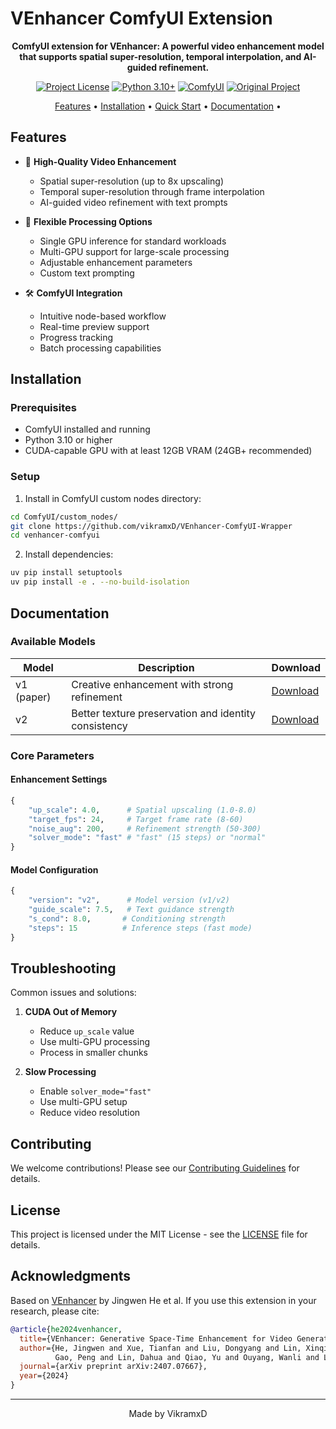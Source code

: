 # VEnhancer ComfyUI Extension

<div align="center">


**ComfyUI extension for VEnhancer: A powerful video enhancement model that supports spatial super-resolution, temporal interpolation, and AI-guided refinement.**

[![Project License](https://img.shields.io/badge/license-MIT-blue.svg)](LICENSE)
[![Python 3.10+](https://img.shields.io/badge/python-3.10+-blue.svg)](https://www.python.org/downloads/release/python-3100/)
[![ComfyUI](https://img.shields.io/badge/ComfyUI-extension-green.svg)](https://github.com/comfyanonymous/ComfyUI)
[![Original Project](https://img.shields.io/badge/Original-VEnhancer-red.svg)](https://github.com/Vchitect/VEnhancer)

[Features](#features) •
[Installation](#installation) •
[Quick Start](#quick-start) •
[Documentation](#documentation) •

</div>

## Features

- 🎥 **High-Quality Video Enhancement**
  - Spatial super-resolution (up to 8x upscaling)
  - Temporal super-resolution through frame interpolation
  - AI-guided video refinement with text prompts

- 🚀 **Flexible Processing Options**
  - Single GPU inference for standard workloads
  - Multi-GPU support for large-scale processing
  - Adjustable enhancement parameters
  - Custom text prompting

- 🛠️ **ComfyUI Integration**
  - Intuitive node-based workflow
  - Real-time preview support
  - Progress tracking
  - Batch processing capabilities

## Installation

### Prerequisites
- ComfyUI installed and running
- Python 3.10 or higher
- CUDA-capable GPU with at least 12GB VRAM (24GB+ recommended)

### Setup

1. Install in ComfyUI custom nodes directory:
```bash
cd ComfyUI/custom_nodes/
git clone https://github.com/vikramxD/VEnhancer-ComfyUI-Wrapper
cd venhancer-comfyui
```

2. Install dependencies:
```bash
uv pip install setuptools
uv pip install -e . --no-build-isolation
```



## Documentation

### Available Models

| Model | Description | Download |
|-------|-------------|----------|
| v1 (paper) | Creative enhancement with strong refinement | [Download](https://huggingface.co/jwhejwhe/VEnhancer/resolve/main/venhancer_paper.pt) |
| v2 | Better texture preservation and identity consistency | [Download](https://huggingface.co/jwhejwhe/VEnhancer/resolve/main/venhancer_v2.pt) |

### Core Parameters

#### Enhancement Settings
```python
{
    "up_scale": 4.0,      # Spatial upscaling (1.0-8.0)
    "target_fps": 24,     # Target frame rate (8-60)
    "noise_aug": 200,     # Refinement strength (50-300)
    "solver_mode": "fast" # "fast" (15 steps) or "normal"
}
```

#### Model Configuration
```python
{
    "version": "v2",      # Model version (v1/v2)
    "guide_scale": 7.5,   # Text guidance strength
    "s_cond": 8.0,       # Conditioning strength
    "steps": 15          # Inference steps (fast mode)
}
```

## Troubleshooting

Common issues and solutions:

1. **CUDA Out of Memory**
   - Reduce `up_scale` value
   - Use multi-GPU processing
   - Process in smaller chunks

2. **Slow Processing**
   - Enable `solver_mode="fast"`
   - Use multi-GPU setup
   - Reduce video resolution

## Contributing

We welcome contributions! Please see our [Contributing Guidelines](CONTRIBUTING.md) for details.

## License

This project is licensed under the MIT License - see the [LICENSE](LICENSE) file for details.

## Acknowledgments

Based on [VEnhancer](https://github.com/Vchitect/VEnhancer) by Jingwen He et al. If you use this extension in your research, please cite:

```bibtex
@article{he2024venhancer,
  title={VEnhancer: Generative Space-Time Enhancement for Video Generation},
  author={He, Jingwen and Xue, Tianfan and Liu, Dongyang and Lin, Xinqi and 
          Gao, Peng and Lin, Dahua and Qiao, Yu and Ouyang, Wanli and Liu, Ziwei},
  journal={arXiv preprint arXiv:2407.07667},
  year={2024}
}
```

---
<div align="center">
Made by VikramxD
</div>
